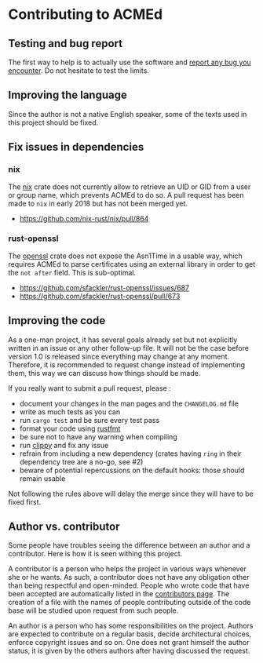 # Contributing to ACMEd


## Testing and bug report

The first way to help is to actually use the software and [report any bug you encounter](https://github.com/breard-r/acmed/issues). Do not hesitate to test the limits.


## Improving the language

Since the author is not a native English speaker, some of the texts used in this project should be fixed.


## Fix issues in dependencies

### nix

The [nix](https://crates.io/crates/nix) crate does not currently allow to retrieve an UID or GID from a user or group name, which prevents ACMEd to do so. A pull request has been made to `nix` in early 2018 but has not been merged yet.

- https://github.com/nix-rust/nix/pull/864

### rust-openssl

The [openssl](https://crates.io/crates/openssl) crate does not expose the Asn1Time in a usable way, which requires ACMEd to parse certificates using an external library in order to get the `not after` field. This is sub-optimal.

- https://github.com/sfackler/rust-openssl/issues/687
- https://github.com/sfackler/rust-openssl/pull/673


## Improving the code

As a one-man project, it has several goals already set but not explicitly written in an issue or any other follow-up file. It will not be the case before version 1.0 is released since everything may change at any moment. Therefore, it is recommended to request change instead of implementing them, this way we can discuss how things should be made.

If you really want to submit a pull request, please :

- document your changes in the man pages and the `CHANGELOG.md` file
- write as much tests as you can
- run `cargo test` and be sure every test pass
- format your code using [rustfmt](https://github.com/rust-lang/rustfmt)
- be sure not to have any warning when compiling
- run [clippy](https://github.com/rust-lang/rust-clippy) and fix any issue
- refrain from including a new dependency (crates having `ring` in their dependency tree are a no-go, see #2)
- beware of potential repercussions on the default hooks: those should remain usable

Not following the rules above will delay the merge since they will have to be fixed first.


## Author vs. contributor

Some people have troubles seeing the difference between an author and a contributor. Here is how it is seen withing this project.

A contributor is a person who helps the project in various ways whenever she or he wants. As such, a contributor does not have any obligation other than being respectful and open-minded. People who wrote code that have been accepted are automatically listed in the [contributors page](https://github.com/breard-r/acmed/graphs/contributors). The creation of a file with the names of people contributing outside of the code base will be studied upon request from such people.

An author is a person who has some responsibilities on the project. Authors are expected to contribute on a regular basis, decide architectural choices, enforce copyright issues and so on. One does not grant himself the author status, it is given by the others authors after having discussed the request.
